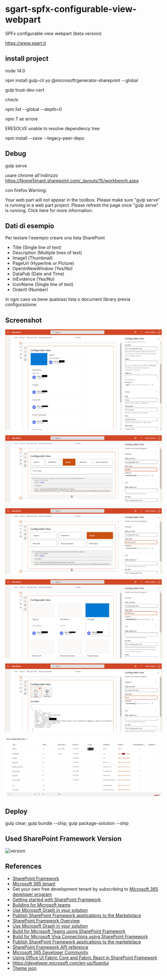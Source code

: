 # sgart-spfx-configurable-view-webpart

SPFx configurable view webpart (beta version)

https://www.sgart.it

## install project

node 14.0

npm install gulp-cli yo @microsoft/generator-sharepoint --global

gulp trust-dev-cert


check:

npm list --global --depth=0️

npm 7 se errore 

 ERESOLVE unable to resolve dependency tree 

npm install --save --legacy-peer-deps

## Debug

gulp serve

usare chrome all'indirizzo https://NomeTenant.sharepoint.com/_layouts/15/workbench.aspx

con firefox Warning:

Your web part will not appear in the toolbox. Please make sure "gulp serve" is running in a web part project. Please refresh the page once "gulp serve" is running.
Click here for more information.

## Dati di esempio

Per testare l'esempio creare una lista SharePoint 

- Title (Single line of text)
- Description (Multiple lines of text)
- Image1 (Thumbnail)
- PageUrl (Hyperlink or Picture)
- OpenInNewWindow (Yes/No)
- DataPub (Date and Time)
- InEvidence (Yes/No)
- IconName (Single line of text)
- Order0 (Number)

In ogni caso va bene qualsiasi lista o document library previa configurazione.

## Screenshot

![Dati di esempio](images/sgart-spfx-cv-base.png)

![Dati di esempio](images/sgart-spfx-cv-button.png)

![Dati di esempio](images/sgart-spfx-cv-buttoncolumn.png)

![Dati di esempio](images/sgart-spfx-cv-cardcolumn.png)

![Dati di esempio](images/sgart-spfx-cv-json.png)

![Dati di esempio](images/sgart-spfx-cv-01.png)



## Deploy
gulp clear; gulp bundle --ship; gulp package-solution --ship




## Used SharePoint Framework Version

![version](https://img.shields.io/badge/version-1.13-green.svg)

## References

- [SharePoint Framework](https://aka.ms/spfx)
- [Microsoft 365 tenant](https://docs.microsoft.com/en-us/sharepoint/dev/spfx/set-up-your-developer-tenant)
- Get your own free development tenant by subscribing to [Microsoft 365 developer program](http://aka.ms/o365devprogram)
- [Getting started with SharePoint Framework](https://docs.microsoft.com/en-us/sharepoint/dev/spfx/set-up-your-developer-tenant)
- [Building for Microsoft teams](https://docs.microsoft.com/en-us/sharepoint/dev/spfx/build-for-teams-overview)
- [Use Microsoft Graph in your solution](https://docs.microsoft.com/en-us/sharepoint/dev/spfx/web-parts/get-started/using-microsoft-graph-apis)
- [Publish SharePoint Framework applications to the Marketplace](https://docs.microsoft.com/en-us/sharepoint/dev/spfx/publish-to-marketplace-overview)
- [SharePoint Framework Overview](https://aka.ms/spfx)
- [Use Microsoft Graph in your solution](https://aka.ms/spfx-yeoman-graph )
- [Build for Microsoft Teams using SharePoint Framework](https://aka.ms/spfx-yeoman-teams) 
- [Build for Microsoft Viva Connections using SharePoint Framework](https://aka.ms/spfx-yeoman-viva)
- [Publish SharePoint Framework applications to the marketplace](https://aka.ms/spfx-yeoman-store)
- [SharePoint Framework API reference](https://aka.ms/spfx-yeoman-api)
- [Microsoft 365 Developer Community](https://aka.ms/m365pnp)
- [Using Office UI Fabric Core and Fabric React in SharePoint Framework](https://docs.microsoft.com/en-us/sharepoint/dev/spfx/office-ui-fabric-integration)
- https://developer.microsoft.com/en-us/fluentui
- [Theme json](https://docs.microsoft.com/en-us/sharepoint/dev/declarative-customization/site-theming/sharepoint-site-theming-json-schema)